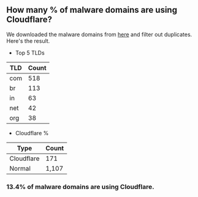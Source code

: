 ## How many % of malware domains are using Cloudflare?


We downloaded the malware domains from [here](https://urlhaus.abuse.ch) and filter out duplicates.
Here's the result.


[//]: # (start replacement)


- Top 5 TLDs

| TLD | Count |
| --- | --- |
| com | 518 |
| br | 113 |
| in | 63 |
| net | 42 |
| org | 38 |


- Cloudflare %

| Type | Count |
| --- | --- |
| Cloudflare | 171 |
| Normal | 1,107 |


### 13.4% of malware domains are using Cloudflare.